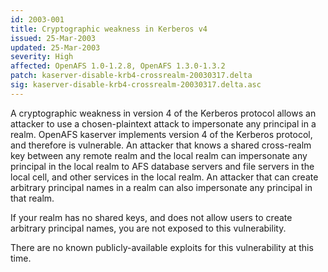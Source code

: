 ```yaml
---
id: 2003-001
title: Cryptographic weakness in Kerberos v4
issued: 25-Mar-2003
updated: 25-Mar-2003
severity: High
affected: OpenAFS 1.0-1.2.8, OpenAFS 1.3.0-1.3.2
patch: kaserver-disable-krb4-crossrealm-20030317.delta
sig: kaserver-disable-krb4-crossrealm-20030317.delta.asc
---
```


A cryptographic weakness in version 4 of the Kerberos protocol allows an
attacker to use a chosen-plaintext attack to impersonate any principal
in a realm. OpenAFS kaserver implements version 4 of the Kerberos
protocol, and therefore is vulnerable. An attacker that knows a shared
cross-realm key between any remote realm and the local realm can
impersonate any principal in the local realm to AFS database servers and
file servers in the local cell, and other services in the local realm.
An attacker that can create arbitrary principal names in a realm can
also impersonate any principal in that realm.

If your realm has no shared keys, and does not allow users to create
arbitrary principal names, you are not exposed to this vulnerability.

There are no known publicly-available exploits for this vulnerability at
this time.


